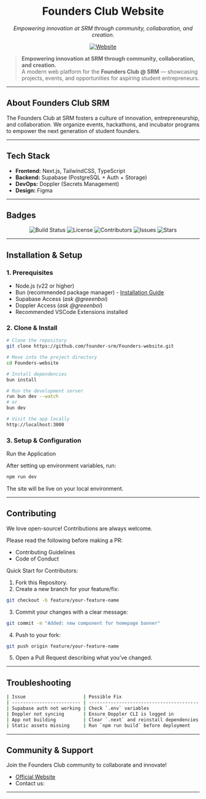 <p align="center">
</p>

<h1 align="center">Founders Club Website</h1>

<p align="center">
  <em>Empowering innovation at SRM through community, collaboration, and creation.</em>
</p>

<p align="center">
  <a href="https://www.thefoundersclub.in/" target="_blank">
    <img src="https://img.shields.io/badge/Visit%20Live%20Website-0078D7?style=for-the-badge&logo=google-chrome&logoColor=white" alt="Website" />
  </a>
</p>

> **Empowering innovation at SRM through community, collaboration, and creation.**  
> A modern web platform for the **Founders Club @ SRM** — showcasing projects, events, and opportunities for aspiring student entrepreneurs.

---

## About Founders Club SRM

The Founders Club at SRM fosters a culture of innovation, entrepreneurship, and collaboration.
We organize events, hackathons, and incubator programs to empower the next generation of student founders.

---

## Tech Stack

- **Frontend:** Next.js, TailwindCSS, TypeScript  
- **Backend:** Supabase (PostgreSQL + Auth + Storage)  
- **DevOps:** Doppler (Secrets Management)  
- **Design:** Figma  

---

## Badges

<p align="center">
  <img src="https://img.shields.io/github/actions/workflow/status/founder-srm/Founders-website/deploy.yml?label=Build&style=for-the-badge" alt="Build Status" />
  <img src="https://img.shields.io/github/license/founder-srm/Founders-website?style=for-the-badge" alt="License" />
  <img src="https://img.shields.io/github/contributors/founder-srm/Founders-website?style=for-the-badge" alt="Contributors" />
  <img src="https://img.shields.io/github/issues/founder-srm/Founders-website?style=for-the-badge" alt="Issues" />
  <img src="https://img.shields.io/github/stars/founder-srm/Founders-website?style=for-the-badge" alt="Stars" />
</p>

---

## Installation & Setup

### 1. Prerequisites

- Node.js (v22 or higher)
- Bun (recommended package manager) - [Installation Guide](https://bun.com/docs/installation)
- Supabase Access (_ask @greeenboi_)
- Doppler Access (_ask @greeenboi_)
- Recommended VSCode Extensions installed


### 2. Clone & Install

```bash
# Clone the repository
git clone https://github.com/founder-srm/Founders-website.git

# Move into the project directory
cd Founders-website

# Install dependencies
bun install

# Run the development server
run bun dev --watch
# or
bun dev

# Visit the app locally
http://localhost:3000

```

### 3. Setup & Configuration

Run the Application

After setting up environment variables, run:
```bash
npm run dev
```
The site will be live on your local environment.

---

## Contributing

We love open-source! Contributions are always welcome.

Please read the following before making a PR:
- Contributing Guidelines
- Code of Conduct

Quick Start for Contributors:
1. Fork this Repository.
2. Create a new branch for your feature/fix:
```bash
git checkout -b feature/your-feature-name
```
3. Commit your changes with a clear message:
```bash
git commit -m "Added: new component for homepage banner"
```
4. Push to your fork:
```bash
git push origin feature/your-feature-name
```
5. Open a Pull Request describing what you’ve changed.

---

## Troubleshooting
```bash
| Issue                     | Possible Fix                             |
| ------------------------- | ---------------------------------------- |
| Supabase auth not working | Check `.env` variables                   |
| Doppler not syncing       | Ensure Doppler CLI is logged in          |
| App not building          | Clear `.next` and reinstall dependencies |
| Static assets missing     | Run `npm run build` before deployment    |
```

---

## Community & Support

Join the Founders Club community to collaborate and innovate!
- [Official Website](https://www.thefoundersclub.in/)
- Contact us: 

---
